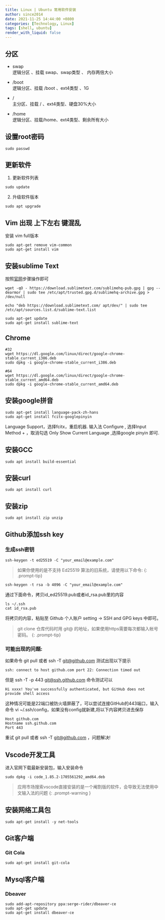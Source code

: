```yaml
---
title: Linux | Ubuntu 常用软件安装
author: since2014
date: 2021-11-25 14:44:00 +0800
categories: [Technology, Linux]
tags: [shell, ubuntu]
render_with_liquid: false
---
```


## 分区
   
   + swap  
     逻辑分区 、挂载 swap、swap类型 、 内存两倍大小
   + /boot  
     逻辑分区、挂载 /boot 、ext4类型 、1G
   + /  
     主分区、挂载 / 、ext4类型、硬盘30%大小

   + /home  
     逻辑分区、挂载/home、ext4类型、剩余所有大小

## 设置root密码
   
```shell
sudo passwd
```

## 更新软件
   
1. 更新软件列表

```shell
sudo update
```

2. 升级软件版本

```shell
sudo apt upgrade
```
## Vim 出现 上下左右 键混乱
   
   安装 vim full版本

```shell
sudo apt-get remove vim-common
sudo apt-get install vim
```

## 安装sublime Text
   
按照[官网](http://www.sublimetext.com/docs/linux_repositories.html)步骤操作即可

```shell
wget -qO - https://download.sublimetext.com/sublimehq-pub.gpg | gpg --dearmor | sudo tee /etc/apt/trusted.gpg.d/sublimehq-archive.gpg > /dev/null

echo "deb https://download.sublimetext.com/ apt/dev/" | sudo tee /etc/apt/sources.list.d/sublime-text.list

sudo apt-get update
sudo apt-get install sublime-text

```

## Chrome
   
```shell
#32
wget https://dl.google.com/linux/direct/google-chrome-stable_current_i386.deb
sudo dpkg -i google-chrome-stable_current_i386.deb

#64
wget https://dl.google.com/linux/direct/google-chrome-stable_current_amd64.deb
sudo dpkg -i google-chrome-stable_current_amd64.deb

```

## 安装google拼音
   
```shell
sudo apt-get install language-pack-zh-hans
sudo apt-get install fcitx-googlepinyin
```
Language Support，选择fcitx，重启机器.
输入法 Configure , 选择Input Method  + ，取消勾选 Only Show Current Language ,选择google pinyin 即可. 

## 安装GCC

```shell
sudo apt install build-essential
```

## 安装curl

```shell
sudo apt install curl
```

## 安装zip
    
```shell
sudo apt install zip unzip
```

## Github添加ssh key
    
### 生成ssh密钥

```shell
ssh-keygen -t ed25519 -C "your_email@example.com"
```
> 如果你使用的是不支持 Ed25519 算法的旧系统，请使用以下命令:
{: .prompt-tip}

```shell
ssh-keygen -t rsa -b 4096 -C "your_email@example.com"
```

通过下面命令，拷贝id_ed25519.pub或者id_rsa.pub里的内容

```shell
ls ~/.ssh
cat id_rsa.pub
```

将拷贝的内容，粘贴至 Github 个人账户 setting ->  SSH and GPG keys 中即可。

> git clone 仓库代码时用 git@ 的地址，如果使用https需要每次都输入帐号密码。
{: .prompt-tip}

### 可能出现的问题: 
如果命令 git pull 或者 ssh -T git@github.com 测试出现以下提示

```shell
ssh: connect to host github.com port 22: Connection timed out
```

但是 ssh -T -p 443 git@ssh.github.com 命令测试可以

```shell
Hi xxxx! You've successfully authenticated, but GitHub does not provide shell access
```

这种情况可能是22端口被防火墙屏蔽了，可以尝试连接GitHub的443端口，输入命令 vi ~/.ssh/config，如果没有config就新建,将以下内容拷贝进去保存

```shell
Host github.com
Hostname ssh.github.com
Port 443
```

重试 git pull 或者 ssh -T git@github.com ，问题解决!

## Vscode开发工具
    
进入官网下载最新安装包，输入安装命令

```shell
sudo dpkg -i code_1.85.2-1705561292_amd64.deb 
```

> 应用市场搜索vscode直接安装的是一个阉割版的软件，会导致无法使用中文输入法的问题
{: .prompt-warning }

    
## 安装网络工具包
    
```shell
sudo apt-get install -y net-tools
```

## Git客户端

### Git Cola

```shell
sudo apt-get install git-cola
```

## Mysql客户端

### Dbeaver

```shell
sudo add-apt-repository ppa:serge-rider/dbeaver-ce
sudo apt-get update
sudo apt-get install dbeaver-ce
```




